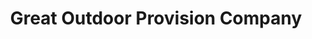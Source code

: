 ---
title: "Great Outdoor Provision Company"
url: /chapel-hill/great-outdoor-provision-company/
shop: Outdoor
---